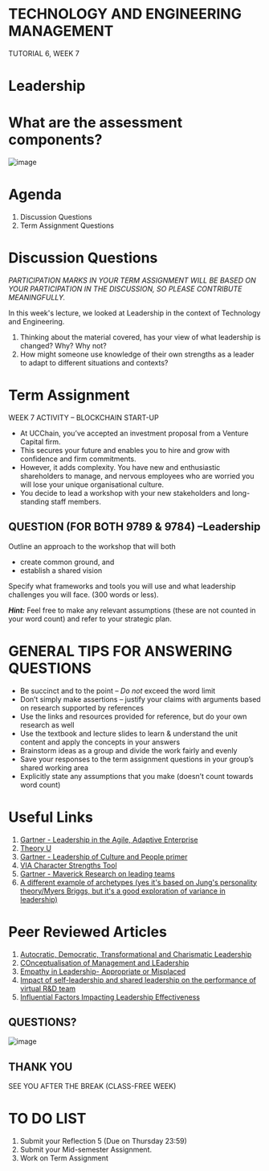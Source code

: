 # TECHNOLOGY AND ENGINEERING MANAGEMENT 
TUTORIAL 6, WEEK 7

# Leadership

# What are the assessment components?
![image](https://github.com/I-Man-H/I-TEM/assets/125527438/e051fc88-b15e-4fd5-b3c1-f196c8e40303)

# Agenda
1. Discussion Questions
2. Term Assignment Questions


# Discussion Questions
_PARTICIPATION MARKS IN YOUR TERM ASSIGNMENT WILL BE BASED ON YOUR PARTICIPATION IN THE DISCUSSION, SO PLEASE CONTRIBUTE MEANINGFULLY._


In this week's lecture, we looked at Leadership in the context of Technology and Engineering.
1. Thinking about the material covered, has your view of what leadership is changed? Why? Why not?
2. How might someone use knowledge of their own strengths as a leader to adapt to different situations and contexts?

# Term Assignment
WEEK 7 ACTIVITY – BLOCKCHAIN START-UP

* At UCChain, you’ve accepted an investment proposal from a Venture Capital firm.
* This secures your future and enables you to hire and grow with confidence and firm commitments.
* However, it adds complexity. You have new and enthusiastic shareholders to manage, and nervous employees who are worried you will lose your unique organisational culture.
* You decide to lead a workshop with your new stakeholders and long-standing staff members.

## QUESTION (FOR BOTH 9789 & 9784) –Leadership

Outline an approach to the workshop that will both
  * create common ground, and
  * establish a shared vision

Specify what frameworks and tools you will use and what leadership challenges you will face. (300 words or less).

**_Hint:_** Feel free to make any relevant assumptions (these are not counted in your word count) and refer to your strategic plan.

# GENERAL TIPS FOR ANSWERING QUESTIONS

* Be succinct and to the point – *Do not* exceed the word limit
* Don’t simply make assertions – justify your claims with arguments based on research supported by references
* Use the links and resources provided for reference, but do your own research as well
* Use the textbook and lecture slides to learn & understand the unit content and apply the concepts in your answers
* Brainstorm ideas as a group and divide the work fairly and evenly
* Save your responses to the term assignment questions in your group’s shared working area
* Explicitly state any assumptions that you make (doesn’t count towards word count)



# Useful Links
1. [Gartner - Leadership in the Agile, Adaptive Enterprise](https://uclearn.canberra.edu.au/courses/15489/files/4661553?module_item_id=1173146)
2. [Theory U](https://www.u-school.org/theory-u)
3. [Gartner - Leadership of Culture and People primer](https://uclearn.canberra.edu.au/courses/15489/files/4661560?module_item_id=1173148)
4. [VIA Character Strengths Tool](https://www.viacharacter.org/)
5. [Gartner - Maverick Research on leading teams](https://uclearn.canberra.edu.au/courses/15489/files/4661554?module_item_id=1173150)
6. [A different example of archetypes (yes it's based on Jung's personality theory/Myers Briggs, but it's a good exploration of variance in leadership)](https://www.16personalities.com/personality-types)


# Peer Reviewed Articles
1. [Autocratic, Democratic, Transformational and Charismatic Leadership](https://uclearn.canberra.edu.au/courses/15489/files/4661557?module_item_id=1173153)
2. [COnceptualisation of Management and LEadership](https://uclearn.canberra.edu.au/courses/15489/files/4661558?module_item_id=1173154)
3. [Empathy in Leadership- Appropriate or Misplaced](https://uclearn.canberra.edu.au/courses/15489/files/4661555?module_item_id=1173155)
4. [Impact of self-leadership and shared leadership on the performance of virtual R&D team](https://uclearn.canberra.edu.au/courses/15489/files/4661559?module_item_id=1173156)
5. [Influential Factors Impacting Leadership Effectiveness](https://uclearn.canberra.edu.au/courses/15489/files/4661556?module_item_id=1173157)


## QUESTIONS?
![image](https://github.com/I-Man-H/I-TEM/assets/125527438/f49bdc28-177f-4e89-9b83-99088bd1eb65)


## THANK YOU
SEE YOU AFTER THE BREAK (CLASS-FREE WEEK)


# TO DO LIST
1. Submit your Reflection 5 (Due on Thursday 23:59)
2. Submit your Mid-semester Assignment.
3. Work on Term Assignment
